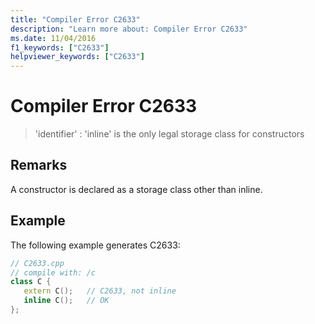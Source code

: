```yaml
---
title: "Compiler Error C2633"
description: "Learn more about: Compiler Error C2633"
ms.date: 11/04/2016
f1_keywords: ["C2633"]
helpviewer_keywords: ["C2633"]
---
```

# Compiler Error C2633

> 'identifier' : 'inline' is the only legal storage class for constructors

## Remarks

A constructor is declared as a storage class other than inline.

## Example

The following example generates C2633:

```cpp
// C2633.cpp
// compile with: /c
class C {
   extern C();   // C2633, not inline
   inline C();   // OK
};
```
